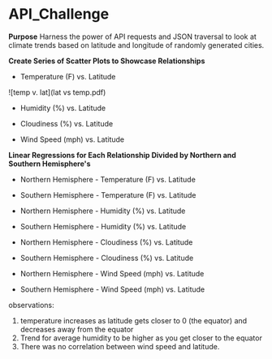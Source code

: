 # API_Challenge

**Purpose**
Harness the power of API requests and JSON traversal to look at climate trends based on latitude and longitude of randomly generated cities. 

**Create Series of Scatter Plots to Showcase Relationships**
* Temperature (F) vs. Latitude

![temp v. lat](lat vs temp.pdf)

* Humidity (%) vs. Latitude 


* Cloudiness (%) vs. Latitude 


* Wind Speed (mph) vs. Latitude 


**Linear Regressions for Each Relationship Divided by Northern and Southern Hemisphere's**
* Northern Hemisphere - Temperature (F) vs. Latitude 


* Southern Hemisphere - Temperature (F) vs. Latitude 


* Northern Hemisphere - Humidity (%) vs. Latitude 


* Southern Hemisphere - Humidity (%) vs. Latitude 


* Northern Hemisphere - Cloudiness (%) vs. Latitude 


* Southern Hemisphere - Cloudiness (%) vs. Latitude 


* Northern Hemisphere - Wind Speed (mph) vs. Latitude


* Southern Hemisphere - Wind Speed (mph) vs. Latitude 


observations:
1. temperature increases as latitude gets closer to 0 (the equator) and decreases away from the equator 
2. Trend for average humidity to be higher as you get closer to the equator 
3. There was no correlation between wind speed and latitude. 
